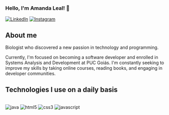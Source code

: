 ### Hello, I'm Amanda Leal! 👋

[![LinkedIn](https://img.shields.io/badge/LinkedIn-0077B5?style=for-the-badge&logo=linkedin&logoColor=white)](https://www.linkedin.com/in/amanda-l-75b327257?lipi=urn%3Ali%3Apage%3Ad_flagship3_profile_view_base_contact_details%3BbKWw%2FHCcSMm6IF77q0KRcQ%3D%3D) [![Instagram](https://img.shields.io/badge/Instagram-E4405F?style=for-the-badge&logo=instagram&logoColor=white)](https://www.instagram.com/amndleal/)

## About me
Biologist who discovered a new passion in technology and programming.

Currently, I'm focused on becoming a software developer and enrolled in Systems Analysis and Development at PUC Goiás. I'm constantly seeking to improve my skills by taking online courses, reading books, and engaging in developer communities.

## Technologies I use on a daily basis

<div style="display: inline_block"><br/>
    <img alt="java" src="https://img.shields.io/badge/Java-ED8B00?style=for-the-badge&logo=openjdk&logoColor=white" />
    <img alt="html5" src="https://img.shields.io/badge/HTML5-E34F26?style=for-the-badge&logo=html5&logoColor=white" />
    <img alt="css3" src="https://img.shields.io/badge/CSS3-1572B6?style=for-the-badge&logo=css3&logoColor=white" />
    <img alt="javascript" src="https://img.shields.io/badge/JavaScript-F7DF1E?style=for-the-badge&logo=javascript&logoColor=black" />
</div>
